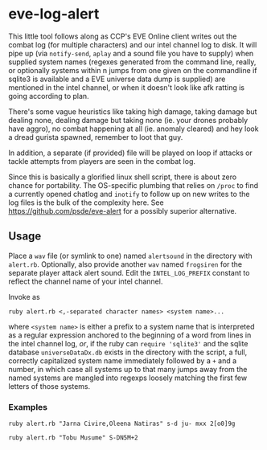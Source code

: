 # eve-log-alert

This little tool follows along as CCP's EVE Online client writes out the combat
log (for multiple characters) and our intel channel log to disk. It will pipe
up (via `notify-send`, `aplay` and a sound file you have to supply) when
supplied system names (regexes generated from the command line, really, or
optionally systems within n jumps from one given on the commandline if sqlite3
is available and a EVE universe data dump is supplied) are mentioned in the
intel channel, or when it doesn't look like afk ratting is going according to
plan.

There's some vague heuristics like taking high damage, taking damage but
dealing none, dealing damage but taking none (ie. your drones probably have
aggro), no combat happening at all (ie. anomaly cleared) and hey look a dread
gurista spawned, remember to loot that guy.

In addition, a separate (if provided) file will be played on loop if attacks or tackle attempts from players are seen in the combat log.

Since this is basically a glorified linux shell script, there is about zero
chance for portability. The OS-specific plumbing that relies on `/proc` to find
a currently opened chatlog and `inotify` to follow up on new writes to the log
files is the bulk of the complexity here. See https://github.com/psde/eve-alert
for a possibly superior alternative.

## Usage

Place a `wav` file (or symlink to one) named `alertsound` in the directory with
`alert.rb`. Optionally, also provide another `wav` named `frogsiren` for the
separate player attack alert sound. Edit the `INTEL_LOG_PREFIX` constant to
reflect the channel name of your intel channel.

Invoke as

    ruby alert.rb <,-separated character names> <system name>...

where `<system name>` is either a prefix to a system name that is interpreted
as a regular expression anchored to the beginning of a word from lines in the
intel channel log, *or*, if the ruby can `require 'sqlite3'` and the sqlite
database `universeDataDx.db` exists in the directory with the script,  a full,
correctly capitalized system name immediately followed by a `+` and a number,
in which case all systems up to that many jumps away from the named systems are
mangled into regexps loosely matching the first few letters of those systems.

### Examples

    ruby alert.rb "Jarna Civire,Oleena Natiras" s-d ju- mxx 2[o0]9g

    ruby alert.rb "Tobu Musume" S-DN5M+2
